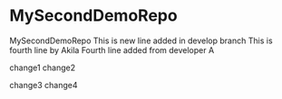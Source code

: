 # MySecondDemoRepo
MySecondDemoRepo
This is new line added in develop branch
This is fourth line by Akila
Fourth line added from developer A

change1
change2

change3
change4
